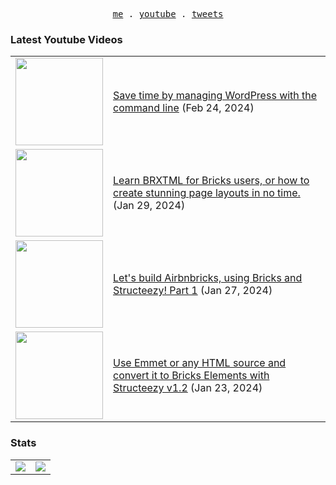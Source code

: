 <p align="center">
  <samp>
    <a href="https://cedricbontems.fr">me</a> .
    <a href="https://youtube.com/@oxyprops">youtube</a> .
    <a href="https://twitter.com/cbontems">tweets</a>
  </samp>
</p>

### Latest Youtube Videos
<table>
<!-- YOUTUBE-VIDEOS-LIST:START --><tr><td><a href="https://www.youtube.com/watch?v=FPIwOgxeVuo"><img width="140px" src="https://i.ytimg.com/vi/FPIwOgxeVuo/mqdefault.jpg"></a></td>
<td><a href="https://www.youtube.com/watch?v=FPIwOgxeVuo">Save time by managing WordPress with the command line</a> (Feb 24, 2024)<br/></td></tr>
<tr><td><a href="https://www.youtube.com/watch?v=WULmbMzeOo4"><img width="140px" src="https://i.ytimg.com/vi/WULmbMzeOo4/mqdefault.jpg"></a></td>
<td><a href="https://www.youtube.com/watch?v=WULmbMzeOo4">Learn BRXTML for Bricks users, or how to create stunning page layouts in no time.</a> (Jan 29, 2024)<br/></td></tr>
<tr><td><a href="https://www.youtube.com/watch?v=3usncAg3TQc"><img width="140px" src="https://i.ytimg.com/vi/3usncAg3TQc/mqdefault.jpg"></a></td>
<td><a href="https://www.youtube.com/watch?v=3usncAg3TQc">Let&#39;s build Airbnbricks, using Bricks and Structeezy! Part 1</a> (Jan 27, 2024)<br/></td></tr>
<tr><td><a href="https://www.youtube.com/watch?v=tdSoxo6KLkU"><img width="140px" src="https://i.ytimg.com/vi/tdSoxo6KLkU/mqdefault.jpg"></a></td>
<td><a href="https://www.youtube.com/watch?v=tdSoxo6KLkU">Use Emmet or any HTML source and convert it to Bricks Elements with Structeezy v1.2</a> (Jan 23, 2024)<br/></td></tr>
<!-- YOUTUBE-VIDEOS-LIST:END -->
</table>

### Stats
<table>
  <tr>
    <td>
      <img src="https://github-readme-stats.vercel.app/api?username=cbontems&show_icons=true&theme=transparent&hide_border=true" />
    </td>
    <td>
      <img src="https://github-readme-stats.vercel.app/api/top-langs/?username=cbontems&layout=compact&theme=transparent&hide_border=true" />
    </td>
  </tr>
</table>
